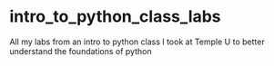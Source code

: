# intro_to_python_class_labs
All my labs from an intro to python class I took at Temple U to better understand the foundations of python
